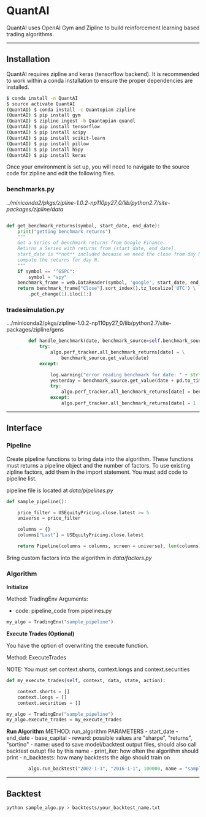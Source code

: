 # QuantAI

QuantAI uses OpenAI Gym and Zipline to build reinforcement learning based trading algorithms.

---

## Installation

QuantAI requires zipline and keras (tensorflow backend). It is recommended to work within a conda installation to ensure the proper dependencies are installed. 

```sh
$ conda install -n QuantAI
$ source activate QuantAI
(QuantAI) $ conda install -c Quantopian zipline
(QuantAI) $ pip install gym
(QuantAI) $ zipline ingest -b Quantopian-quandl
(QuantAI) $ pip install tensorflow
(QuantAI) $ pip install scipy
(QuantAI) $ pip install scikit-learn
(QuantAI) $ pip install pillow
(QuantAI) $ pip install h5py
(QuantAI) $ pip install keras
```

Once your environment is set up, you will need to navigate to the source code for zipline and edit the following files.

### benchmarks.py
*../miniconda2/pkgs/zipline-1.0.2-np110py27_0/lib/python2.7/site-packages/zipline/data*
``` python

def get_benchmark_returns(symbol, start_date, end_date):
    print("getting benchmark returns")
    """
    Get a Series of benchmark returns from Google Finance.
    Returns a Series with returns from (start_date, end_date].
    start_date is **not** included because we need the close from day N - 1 to
    compute the returns for day N.
    """
    if symbol == "^GSPC":
        symbol = "spy"
    benchmark_frame = web.DataReader(symbol, 'google', start_date, end_date)
    return benchmark_frame["Close"].sort_index().tz_localize('UTC') \
        .pct_change(1).iloc[1:]
```

### tradesimulation.py
…/miniconda2/pkgs/zipline-1.0.2-np110py27_0/lib/python2.7/site-packages/zipline/gens
``` python
        def handle_benchmark(date, benchmark_source=self.benchmark_source):
            try:
                algo.perf_tracker.all_benchmark_returns[date] = \
                    benchmark_source.get_value(date)
            except:

                log.warning("error reading benchmark for date: " + str(date))
                yesterday = benchmark_source.get_value(date + pd.to_timedelta(-1, unit="d"))
                try:
                    algo.perf_tracker.all_benchmark_returns[date] = benchmark_source.get_value(yesterday)
                except:
                    algo.perf_tracker.all_benchmark_returns[date] = 1

```
---

## Interface

### Pipeline

Create pipeline functions to bring data into the algorithm. These functions must returns a pipeline object and the number of factors. To use existing zipline factors, add them in the import statement. You must add code to pipeline list.

pipeline file is located at *data/pipelines.py*

``` python
def sample_pipeline():

    price_filter = USEquityPricing.close.latest >= 5
    universe = price_filter

    columns = {}
    columns["Last"] = USEquityPricing.close.latest

    return Pipeline(columns = columns, screen = universe), len(columns)
```

Bring custom factors into the algorithm in *data/factors.py*

### Algorithm

**Initialize**

Method: TradingEnv
Arguments:
- code: pipeline_code from pipelines.py

``` python
my_algo = TradingEnv("sample_pipeline")
```


**Execute Trades (Optional)**

You have the option of overwriting the execute function.


Method: ExecuteTrades

NOTE: You must set context.shorts, context.longs and context.securities

``` python
def my_execute_trades(self, context, data, state, action):

    context.shorts = []
    context.longs = []
    context.securities = []

my_algo = TradingEnv("sample_pipeline")
my_algo.execute_trades = my_execute_trades

```

**Run Algorithm**
METHOD: run_algorithm
PARAMETERS
    - start_date
    - end_date
    - base_capital
    - reward:  possible values are "sharpe", "returns", "sortino"
    - name:    used to save model/backtest output files, 
            should also call backtest outupt file by this name
    - print_iter:  how often the algorithm should print
    - n_backtests: how many backtests the algo should train on

``` python
        algo.run_backtest("2002-1-1", "2016-1-1", 100000, name = "sample_pipeline")
```

---

## Backtest

``` sh
python sample_algo.py > backtests/your_backtest_name.txt
```




